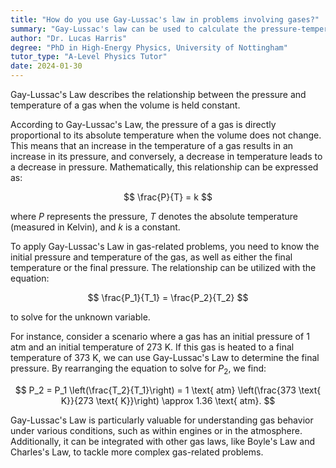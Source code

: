 ```yaml
---
title: "How do you use Gay-Lussac's law in problems involving gases?"
summary: "Gay-Lussac's law can be used to calculate the pressure-temperature relationship of a gas at constant volume."
author: "Dr. Lucas Harris"
degree: "PhD in High-Energy Physics, University of Nottingham"
tutor_type: "A-Level Physics Tutor"
date: 2024-01-30
---
```


Gay-Lussac's Law describes the relationship between the pressure and temperature of a gas when the volume is held constant. 

According to Gay-Lussac's Law, the pressure of a gas is directly proportional to its absolute temperature when the volume does not change. This means that an increase in the temperature of a gas results in an increase in its pressure, and conversely, a decrease in temperature leads to a decrease in pressure. Mathematically, this relationship can be expressed as:

$$
\frac{P}{T} = k
$$

where $P$ represents the pressure, $T$ denotes the absolute temperature (measured in Kelvin), and $k$ is a constant.

To apply Gay-Lussac's Law in gas-related problems, you need to know the initial pressure and temperature of the gas, as well as either the final temperature or the final pressure. The relationship can be utilized with the equation:

$$
\frac{P_1}{T_1} = \frac{P_2}{T_2}
$$

to solve for the unknown variable.

For instance, consider a scenario where a gas has an initial pressure of $1 \text{ atm}$ and an initial temperature of $273 \text{ K}$. If this gas is heated to a final temperature of $373 \text{ K}$, we can use Gay-Lussac's Law to determine the final pressure. By rearranging the equation to solve for $P_2$, we find:

$$
P_2 = P_1 \left(\frac{T_2}{T_1}\right) = 1 \text{ atm} \left(\frac{373 \text{ K}}{273 \text{ K}}\right) \approx 1.36 \text{ atm}.
$$

Gay-Lussac's Law is particularly valuable for understanding gas behavior under various conditions, such as within engines or in the atmosphere. Additionally, it can be integrated with other gas laws, like Boyle's Law and Charles's Law, to tackle more complex gas-related problems.
    